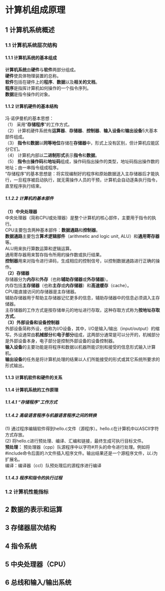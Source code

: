# 计算机组成原理

## 1 计算机系统概述

### 1.1 计算机系统层次结构

#### 1.1.1 计算机系统的基本组成

**计算机系统**由**硬件**与**软件**两部分组成。  
**硬件**使具体物理装置的总称。  
**软件**包括在硬件上的**程序**、**数据**以及**相关的文档**。  
**程序**是指挥计算机如何操作的一个指令序列。  
**数据**是指令操作的对象。

#### 1.1.2 计算机硬件的基本结构

冯·诺伊曼机的基本思想：  
（1） 采用“**存储程序**”的工作方式。  
（2） 计算机硬件系统有**运算器**、**存储器**、**控制器**、**输入设备**和**输出设备**5大基本部件组成。  
（3） **指令**和**数据**以**同等地位**存储在**存储器**中，形式上没有区别，但计算机应能区分它们。  
（4） 计算机内部以**二进制形式**表示**指令**和**数据**。  
（5） **指令**由**操作码**和**地址码**组成，操作码指出操作的类型，地址码指出操作数的地址；由一串指令组成程序。  
“存储程序”的基本思想是：将实现编制好的程序和原始数据送入主存储器后才能执行，一旦程序被启动执行，就无需操作人员的干预，计算机会自动逐条执行指令，直至程序执行结束。

##### 1.1.2.2 计算机的基本部件

**（1）中央处理器**  
中央处理器（简称CPU或处理器）是整个计算机的核心部件，主要用于指令的执行。  
CPU主要包含两种基本部件：**数据通路**和**控制器**。  
**数据通路**主要包含**算术逻辑部件**（arithmetic and logic unit, ALU）和**通用寄存器**等。  
ALU用来执行算数运算和逻辑运算。  
通用寄存器用来暂存指令所用的操作数或执行结果。  
**控制器**用来对指令进行译码，生成相应的控制信号，以控制数据通路进行正确的操作。  
**（2）存储器**  
存储器分为**内存**和**外存**（也称**辅助存储器**或**外存储器**）。  
内存包括**主存储器**（也称**主存**或**内存储器**）和**高速缓存**（cache）。  
CPU能直接访问的存储器是主存储器。  
辅助存储器用于帮助主存储器记忆更多的信息，辅助存储器中的信息必须调入主存储器。  
主存储器的工作方式是按存储单元的地址进行存取，这种存取方式称为**按地址存取方式**。  
**（3）外部设备和设备控制器**  
外部设备简称外设，也称为I/O设备，其中，I/O是输入/输出（input/output）的缩写。外设通常由**机械部分**和**电子部分**组成，这两部分通常是可以分开的，机械部分是外部设备本身，电子部分是控制外部设备的设备控制器。  
**输入设备**的主要功能是将程序和数据以机器所能识别和接受的信息形式输入计算机。  
**输出设备**的任务是将计算机处理的结果以人们所能接受的形式或其它系统所要求的形式输出。  

#### 1.1.3 计算机软件和硬件的关系

#### 1.1.4 计算机系统的工作原理

##### 1.1.4.1 “存储程序”工作方式

##### 1.1.4.2 高级语言程序与机器语言程序之间的转换

(1) 通过程序编辑软件得到hello.c文件（源程序）。hello.c在计算机中以ASCII字符方式存放。  
(2) 将hello.c进行预处理、编译、汇编和链接，最终生成可执行目标文件。  
**预处理：** 预处理器（cpp）队源程序中以字符#开头的命令进行处理。例如将#include命令后面的.h文件插入程序文件。输出结果还是一个源程序文件，以.i为扩展名。  
编译：编译器（ccl）队预处理后的源程序进行编译

##### 1.1.4.3 程序和指令的执行过程

### 1.2 计算机性能指标

## 2 数据的表示和运算

## 3 存储器层次结构

## 4 指令系统

## 5 中央处理器（CPU）

## 6 总线和输入/输出系统

